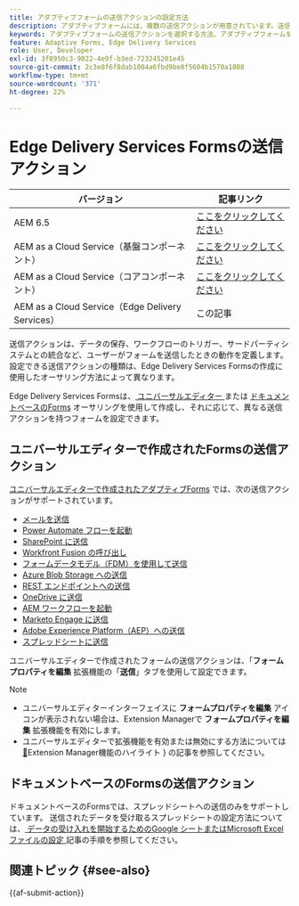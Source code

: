 ```yaml
---
title: アダプティブフォームの送信アクションの設定方法
description: アダプティブフォームには、複数の送信アクションが用意されています。送信アクションは、送信後のアダプティブフォームの処理方法を定義します。ビルトインの送信アクションを使用するか、独自のアクションを作成できます。
keywords: アダプティブフォームの送信アクションを選択する方法、アダプティブフォームを sharepoint リストに接続する方法、アダプティブフォームを sharepoint ドキュメントライブラリに接続する方法、アダプティブフォームをフォームデータモデル（FDM）に接続する方法
feature: Adaptive Forms, Edge Delivery Services
role: User, Developer
exl-id: 3f8950c3-9022-4e9f-b3ed-723245201e45
source-git-commit: 2c3e8f6f8dab1004a6fbd9be8f5604b1570a1808
workflow-type: tm+mt
source-wordcount: '371'
ht-degree: 22%

---
```


# Edge Delivery Services Formsの送信アクション

| バージョン | 記事リンク |
|---------|-----------------------------|
| AEM 6.5 | [ここをクリックしてください](https://experienceleague.adobe.com/docs/experience-manager-65/forms/adaptive-forms-basic-authoring/embed-adaptive-form-external-web-page.html?lang=ja) |
| AEM as a Cloud Service（基盤コンポーネント） | [ここをクリックしてください](/help/forms/configuring-submit-actions.md) |
| AEM as a Cloud Service（コアコンポーネント） | [ここをクリックしてください](/help/forms/configure-submit-actions-core-components.md) |
| AEM as a Cloud Service（Edge Delivery Services） | この記事 |

送信アクションは、データの保存、ワークフローのトリガー、サードパーティシステムとの統合など、ユーザーがフォームを送信したときの動作を定義します。 設定できる送信アクションの種類は、Edge Delivery Services Formsの作成に使用したオーサリング方法によって異なります。

Edge Delivery Services Formsは、[ ユニバーサルエディター ](/help/edge/docs/forms/universal-editor/overview-universal-editor-for-edge-delivery-services-for-forms.md) または [ ドキュメントベースのForms](/help/edge/docs/forms/overview.md) オーサリングを使用して作成し、それに応じて、異なる送信アクションを持つフォームを設定できます。

## ユニバーサルエディターで作成されたFormsの送信アクション

[ ユニバーサルエディターで作成されたアダプティブForms](/help/edge/docs/forms/universal-editor/create-forms.md) では、次の送信アクションがサポートされています。

* [メールを送信](/help/forms/configure-submit-action-send-email.md)
* [Power Automate フローを起動](/help/forms/forms-microsoft-power-automate-integration.md)
* [SharePoint に送信](/help/forms/configure-submit-action-sharepoint.md)
* [Workfront Fusion の呼び出し](/help/forms/submit-adaptive-form-to-workfront-fusion.md)
* [フォームデータモデル（FDM）を使用して送信](/help/forms/integrate-adaptive-form-with-fdm.md)
* [Azure Blob Storage への送信](/help/forms/configure-submit-action-azure-blob-storage.md)
* [REST エンドポイントへの送信](/help/forms/configure-submit-action-restpoint.md)
* [OneDrive に送信](/help/forms/configure-submit-action-onedrive.md)
* [AEM ワークフローを起動](/help/forms/configure-submit-action-workflow.md)
* [Marketo Engage に送信](/help/forms/submit-adaptive-form-to-marketo-engage.md)
* [Adobe Experience Platform（AEP）への送信](/help/forms/aem-forms-aep-connector.md)
* [スプレッドシートに送信](/help/forms/forms-submission-service.md)

<!--You can also submit an Adaptive Form in the Universal Editor to other storage or CRM integrations:

* [Connect Adaptive Form to Salesforce](/help/forms/aem-forms-salesforce-integration.md)
* [Connect an Adaptive Form to Microsoft&reg; Dynamics OData](/help/forms/ms-dynamics-odata-configuration.md)-->

ユニバーサルエディターで作成されたフォームの送信アクションは、「**フォームプロパティを編集** 拡張機能の「**送信**」タブを使用して設定できます。

<!--**How to Configure Submit Action for Forms authored in Universal Editor?**
You can configure the submit action for forms created in the Universal Editor using the **Submission** tab of the **Edit Form Properties** extension.

![Form properties icon](/help/forms/assets/ue-form-properties-icon.png)

![Universal Editor Form Properties](/help/forms/assets/ue-form-properties.png)-->

>[!NOTE]
>
> * ユニバーサルエディターインターフェイスに **フォームプロパティを編集** アイコンが表示されない場合は、Extension Managerで **フォームプロパティを編集** 拡張機能を有効にします。
> * ユニバーサルエディターで拡張機能を有効または無効にする方法については [&#128279;](https://developer.adobe.com/uix/docs/extension-manager/feature-highlights/#enablingdisabling-extensions)Extension Manager機能のハイライト &rbrace; の記事を参照してください。

## ドキュメントベースのFormsの送信アクション

ドキュメントベースのFormsでは、スプレッドシートへの送信のみをサポートしています。 送信されたデータを受け取るスプレッドシートの設定方法については、[ データの受け入れを開始するためのGoogle シートまたはMicrosoft Excel ファイルの設定 ](/help/edge/docs/forms/submit-forms.md) 記事の手順を参照してください。

## 関連トピック {#see-also}

{{af-submit-action}}

